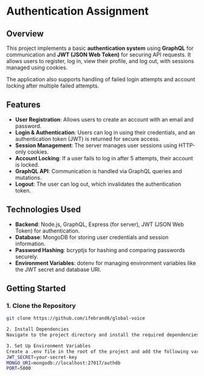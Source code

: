 # Authentication Assignment

## Overview

This project implements a basic **authentication system** using **GraphQL** for communication and **JWT (JSON Web Token)** for securing API requests. It allows users to register, log in, view their profile, and log out, with sessions managed using cookies.

The application also supports handling of failed login attempts and account locking after multiple failed attempts.

## Features

- **User Registration**: Allows users to create an account with an email and password.
- **Login & Authentication**: Users can log in using their credentials, and an authentication token (JWT) is returned for secure access.
- **Session Management**: The server manages user sessions using HTTP-only cookies.
- **Account Locking**: If a user fails to log in after 5 attempts, their account is locked.
- **GraphQL API**: Communication is handled via GraphQL queries and mutations.
- **Logout**: The user can log out, which invalidates the authentication token.

## Technologies Used

- **Backend**: Node.js, GraphQL, Express (for server), JWT (JSON Web Token) for authentication.
- **Database**: MongoDB for storing user credentials and session information.
- **Password Hashing**: bcryptjs for hashing and comparing passwords securely.
- **Environment Variables**: dotenv for managing environment variables like the JWT secret and database URI.

## Getting Started

### 1. Clone the Repository

```bash
git clone https://github.com/ifebrand6/global-voice

2. Install Dependencies
Navigate to the project directory and install the required dependencies:

3. Set Up Environment Variables
Create a .env file in the root of the project and add the following variables:
JWT_SECRET=your-secret-key
MONGO_URI=mongodb://localhost:27017/authdb
PORT=5000


